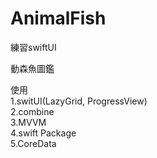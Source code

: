 # AnimalFish
練習swiftUI  

動森魚圖鑑  

使用  
1.switUI(LazyGrid, ProgressView)  
2.combine  
3.MVVM  
4.swift Package  
5.CoreData
